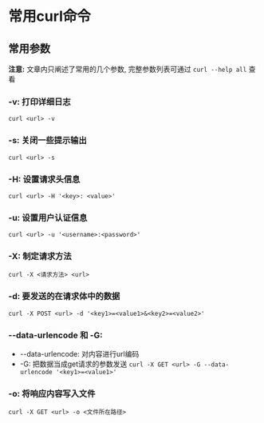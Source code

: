 # 常用curl命令

## 常用参数
**注意:** 文章内只阐述了常用的几个参数, 完整参数列表可通过 `curl --help all` 查看
### -v: 打印详细日志
`curl <url> -v`
### -s: 关闭一些提示输出
`curl <url> -s`
### -H: 设置请求头信息
`curl <url> -H '<key>: <value>'`
### -u: 设置用户认证信息
`curl <url> -u '<username>:<password>'`
### -X: 制定请求方法
`curl -X <请求方法> <url>`
### -d: 要发送的在请求体中的数据
`curl -X POST <url> -d '<key1>=<value1>&<key2>=<value2>'`
### --data-urlencode 和 -G:
- --data-urlencode: 对内容进行url编码
- -G: 把数据当成get请求的参数发送
`curl -X GET <url> -G --data-urlencode '<key1>=<value1>'`
### -o: 将响应内容写入文件
`curl -X GET <url> -o <文件所在路径>`
